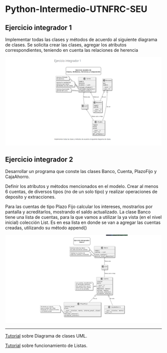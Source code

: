 # Python-Intermedio-UTNFRC-SEU



## Ejercicio integrador 1

Implementar todas las clases y métodos de acuerdo al siguiente diagrama de clases.
Se solicita crear las clases, agregar los atributos correspondientes, teniendo en cuenta las relaciones de herencia

![Image text]( https://github.com/NoeliaFerrero/Python-Intermedio-UTNFRC-SEU/blob/main/ejerc-integrador1.png)

## Ejercicio integrador 2

Desarrollar un programa que conste las clases Banco, Cuenta, PlazoFijo y CajaAhorro.

Definir los atributos y métodos mencionados en el modelo. Crear al menos 6 cuentas, de diversos tipos (no de un solo tipo) y realizar operaciones de deposito y extracciones.

Para las cuentas de tipo Plazo Fijo calcular los intereses, mostrarlos por pantalla y acreditarlos, mostrando el saldo actualizado. La clase Banco tiene una lista de cuentas, para la que vamos a utilizar la ya vista (en el nivel inicial) colección List. Es en esa lista en donde se van a agregar las cuentas creadas, utilizando su método append()

![Image text]( https://github.com/NoeliaFerrero/Python-Intermedio-UTNFRC-SEU/blob/main/ejerc-integrador2.png)

-----
[Tutorial](https://youtu.be/txxU2x5e3HM/) sobre Diagrama de clases UML.

[Tutorial](https://youtu.be/xdCJa2QXmJ8/) sobre funcionamiento de Listas.
